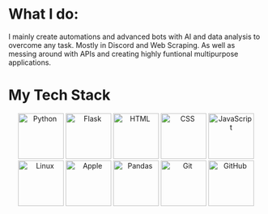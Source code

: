 # **What I do:**

I mainly create automations and advanced bots with AI and data analysis to overcome any task. Mostly in Discord and Web Scraping. As well as messing around with APIs and creating highly funtional multipurpose applications.

# **My Tech Stack**

<p align="center">
  <img src="https://cdn.jsdelivr.net/npm/devicon/icons/python/python-original.svg" alt="Python" width="90" height="90">
  <img src="https://cdn.jsdelivr.net/npm/devicon/icons/flask/flask-original.svg" alt="Flask" width="90" height="90">
  <img src="https://cdn.jsdelivr.net/npm/devicon/icons/html5/html5-original.svg" alt="HTML" width="90" height="90">
  <img src="https://cdn.jsdelivr.net/npm/devicon/icons/css3/css3-original.svg" alt="CSS" width="90" height="90">
  <img src="https://cdn.jsdelivr.net/npm/devicon/icons/javascript/javascript-original.svg" alt="JavaScript" width="90" height="90">
  <img src="https://cdn.jsdelivr.net/npm/devicon/icons/linux/linux-original.svg" alt="Linux" width="90" height="90">
  <img src="https://cdn.jsdelivr.net/npm/devicon/icons/apple/apple-original.svg" alt="Apple" width="90" height="90">
  <img src="https://cdn.jsdelivr.net/npm/devicon/icons/pandas/pandas-original.svg" alt="Pandas" width="90" height="90">
  <img src="https://cdn.jsdelivr.net/npm/devicon/icons/git/git-original.svg" alt="Git" width="90" height="90">
  <img src="https://cdn.jsdelivr.net/npm/devicon/icons/github/github-original.svg" alt="GitHub" width="90" height="90">
          

  
</p>

